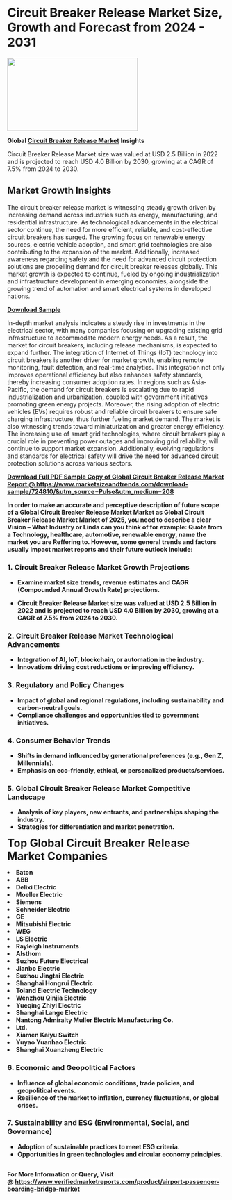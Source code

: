 <H1>Circuit Breaker Release Market Size, Growth and Forecast from 2024 - 2031</H1><img class="aligncenter size-medium wp-image-584254" src="https://thirdeyenews.in/wp-content/uploads/2024/09/Global-Market-Research-300x168.jpeg" alt="" width="300" height="168" /><p><strong>Global&nbsp;<a href="https://www.marketsizeandtrends.com/download-sample/724810/&amp;utm_source=Pulse&amp;utm_medium=208">Circuit Breaker Release Market</a> Insights</strong></p><p>Circuit Breaker Release Market size was valued at USD 2.5 Billion in 2022 and is projected to reach USD 4.0 Billion by 2030, growing at a CAGR of 7.5% from 2024 to 2030.</p><p><h2>Market Growth Insights</h2> <p>The circuit breaker release market is witnessing steady growth driven by increasing demand across industries such as energy, manufacturing, and residential infrastructure. As technological advancements in the electrical sector continue, the need for more efficient, reliable, and cost-effective circuit breakers has surged. The growing focus on renewable energy sources, electric vehicle adoption, and smart grid technologies are also contributing to the expansion of the market. Additionally, increased awareness regarding safety and the need for advanced circuit protection solutions are propelling demand for circuit breaker releases globally. This market growth is expected to continue, fueled by ongoing industrialization and infrastructure development in emerging economies, alongside the growing trend of automation and smart electrical systems in developed nations.</p> <p><strong><a href="#">Download Sample</a></strong></p> <p>In-depth market analysis indicates a steady rise in investments in the electrical sector, with many companies focusing on upgrading existing grid infrastructure to accommodate modern energy needs. As a result, the market for circuit breakers, including release mechanisms, is expected to expand further. The integration of Internet of Things (IoT) technology into circuit breakers is another driver for market growth, enabling remote monitoring, fault detection, and real-time analytics. This integration not only improves operational efficiency but also enhances safety standards, thereby increasing consumer adoption rates. In regions such as Asia-Pacific, the demand for circuit breakers is escalating due to rapid industrialization and urbanization, coupled with government initiatives promoting green energy projects. Moreover, the rising adoption of electric vehicles (EVs) requires robust and reliable circuit breakers to ensure safe charging infrastructure, thus further fueling market demand. The market is also witnessing trends toward miniaturization and greater energy efficiency. The increasing use of smart grid technologies, where circuit breakers play a crucial role in preventing power outages and improving grid reliability, will continue to support market expansion. Additionally, evolving regulations and standards for electrical safety will drive the need for advanced circuit protection solutions across various sectors.</p> <p><strong><a href="#"></p><p><span class=""><strong>Download Full PDF Sample Copy of Global Circuit Breaker Release Market Report</strong> @ <a href="https://www.marketsizeandtrends.com/download-sample/724810/&amp;utm_source=Pulse&amp;utm_medium=208" target="_blank">https://www.marketsizeandtrends.com/download-sample/724810/&amp;utm_source=Pulse&amp;utm_medium=208</a></span></p><p>In order to make an accurate and perceptive description of future scope of a Global&nbsp;Circuit Breaker Release Market Market as Global&nbsp;Circuit Breaker Release Market Market of 2025, you need to describe a clear Vision &ndash; What Industry or Linda can you think of for example: Quote from a Technology, healthcare, automotive, renewable energy, name the market you are Reffering to. However, some general trends and factors usually impact market reports and their future outlook include:</p><h3>1.&nbsp;<strong>Circuit Breaker Release Market Growth Projections</strong></h3><ul><li>Examine market size trends, revenue estimates and CAGR (Compounded Annual Growth Rate) projections.</li><li><p>Circuit Breaker Release Market size was valued at USD 2.5 Billion in 2022 and is projected to reach USD 4.0 Billion by 2030, growing at a CAGR of 7.5% from 2024 to 2030.</p></li></ul><h3>2.&nbsp;<strong>Circuit Breaker Release Market Technological Advancements</strong></h3><ul><li>Integration of AI, IoT, blockchain, or automation in the industry.</li><li>Innovations driving cost reductions or improving efficiency.</li></ul><h3>3.&nbsp;<strong>Regulatory and Policy Changes</strong></h3><ul><li>Impact of global and regional regulations, including sustainability and carbon-neutral goals.</li><li>Compliance challenges and opportunities tied to government initiatives.</li></ul><h3>4.&nbsp;<strong>Consumer Behavior Trends</strong></h3><ul><li>Shifts in demand influenced by generational preferences (e.g., Gen Z, Millennials).</li><li>Emphasis on eco-friendly, ethical, or personalized products/services.</li></ul><h3>5.&nbsp;<strong>Global Circuit Breaker Release Market Competitive Landscape</strong></h3><ul><li>Analysis of key players, new entrants, and partnerships shaping the industry.</li><li>Strategies for differentiation and market penetration.</li></ul><p data-pm-slice="1 1 []"><span style="color: inherit; font-family: inherit; font-size: 25px;">Top Global Circuit Breaker Release Market Companies</span></p><div class="" data-test-id=""><p><li>Eaton</li><li> ABB</li><li> Delixi Electric</li><li> Moeller Electric</li><li> Siemens</li><li> Schneider Electric</li><li> GE</li><li> Mitsubishi Electric</li><li> WEG</li><li> LS Electric</li><li> Rayleigh Instruments</li><li> Alsthom</li><li> Suzhou Future Electrical</li><li> Jianbo Electric</li><li> Suzhou Jingtai Electric</li><li> Shanghai Hongrui Electric</li><li> Toland Electric Technology</li><li> Wenzhou Qinjia Electric</li><li> Yueqing Zhiyi Electric</li><li> Shanghai Lange Electric</li><li> Nantong Admiralty Muller Electric Manufacturing Co.</li><li> Ltd.</li><li> Xiamen Kaiyu Switch</li><li> Yuyao Yuanhao Electric</li><li> Shanghai Xuanzheng Electric</li></p></div><h3>6.&nbsp;<strong>Economic and Geopolitical Factors</strong></h3><ul><li>Influence of global economic conditions, trade policies, and geopolitical events.</li><li>Resilience of the market to inflation, currency fluctuations, or global crises.</li></ul><h3>7.&nbsp;<strong>Sustainability and ESG (Environmental, Social, and Governance)</strong></h3><ul><li>Adoption of sustainable practices to meet ESG criteria.</li><li>Opportunities in green technologies and circular economy principles.</li></ul><h2><strong style="font-size: 14px;">For More Information or Query, Visit @&nbsp;</strong><a style="background-color: #ffffff; font-size: 14px;" href="https://www.marketsizeandtrends.com/report/circuit-breaker-release-market/" target="_blank">https://www.verifiedmarketreports.com/product/airport-passenger-boarding-bridge-market</a></h2>
